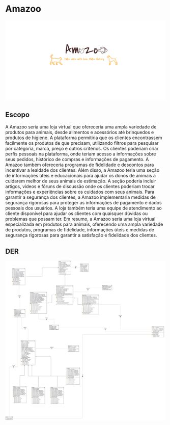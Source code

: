 # Amazoo

![amazoo](./logo.png)

## Escopo

A Amazoo seria uma loja virtual que ofereceria uma ampla variedade de 
produtos para animais, desde alimentos e acessórios até brinquedos e produtos 
de higiene. A plataforma permitiria que os clientes encontrassem facilmente os 
produtos de que precisam, utilizando filtros para pesquisar por categoria, marca, 
preço e outros critérios.
Os clientes poderiam criar perfis pessoais na plataforma, onde teriam 
acesso a informações sobre seus pedidos, histórico de compras e informações 
de pagamento. A Amazoo também ofereceria programas de fidelidade e 
descontos para incentivar a lealdade dos clientes.
Além disso, a Amazoo teria uma seção de informações úteis e 
educacionais para ajudar os donos de animais a cuidarem melhor de seus 
animais de estimação. A seção poderia incluir artigos, vídeos e fóruns de 
discussão onde os clientes poderiam trocar informações e experiências sobre os 
cuidados com seus animais.
Para garantir a segurança dos clientes, a Amazoo implementaria medidas 
de segurança rigorosas para proteger as informações de pagamento e dados 
pessoais dos usuários. A loja também teria uma equipe de atendimento ao cliente 
disponível para ajudar os clientes com quaisquer dúvidas ou problemas que 
possam ter.
Em resumo, a Amazoo seria uma loja virtual especializada em produtos
para animais, oferecendo uma ampla variedade de produtos, programas de 
fidelidade, informações úteis e medidas de segurança rigorosas para garantir a 
satisfação e fidelidade dos clientes.

## DER

![der](./amazoo_image.png)

